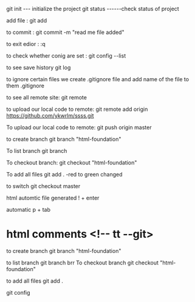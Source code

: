 git init --- initialize the project
git status ------check status of project

add file : 
git add <filename>

to commit : git commit -m "read me file added" 

to exit edior :
:q

to check whether conig are set :
git config --list

to see save history
git log

to ignore certain files we create .gitignore file and add name of the file to them
.gitignore

to see all remote site:
git remote

to upload our local code to remote:
git remote add origin https://github.com/ykwrlm/ssss.git 

To upload our local code to remote:
git push origin master


to create branch
git branch "html-foundation"

To list branch
git branch

To checkout branch:
git checkout "html-foundation"

To add all files
git add .     -red to green changed

to switch
git checkout master

html
automtic file generated
! + enter

automatic
p + tab

html comments <!-- tt --git>
=======
to create branch 
git branch "html-foundation"

to list branch
git branch
brr
To checkout branch
git checkout "html-foundation"

to add all files
git add .

git config 


